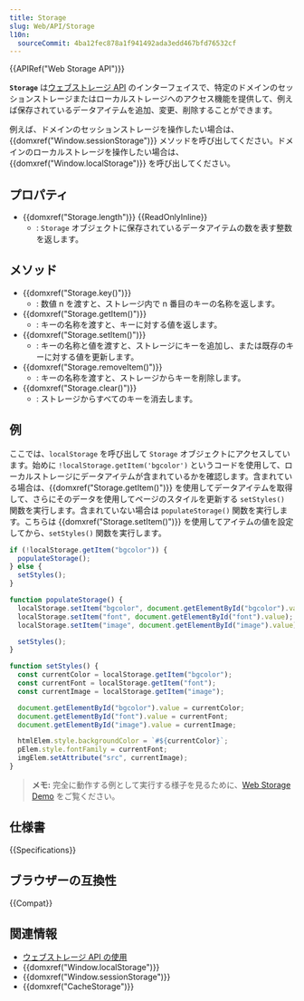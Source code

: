 ```yaml
---
title: Storage
slug: Web/API/Storage
l10n:
  sourceCommit: 4ba12fec878a1f941492ada3edd467bfd76532cf
---
```


{{APIRef("Web Storage API")}}

**`Storage`** は[ウェブストレージ API](/ja/docs/Web/API/Web_Storage_API) のインターフェイスで、特定のドメインのセッションストレージまたはローカルストレージへのアクセス機能を提供して、例えば保存されているデータアイテムを追加、変更、削除することができます。

例えば、ドメインのセッションストレージを操作したい場合は、{{domxref("Window.sessionStorage")}} メソッドを呼び出してください。ドメインのローカルストレージを操作したい場合は、{{domxref("Window.localStorage")}} を呼び出してください。

## プロパティ

- {{domxref("Storage.length")}} {{ReadOnlyInline}}
  - : `Storage` オブジェクトに保存されているデータアイテムの数を表す整数を返します。

## メソッド

- {{domxref("Storage.key()")}}
  - : 数値 n を渡すと、ストレージ内で n 番目のキーの名称を返します。
- {{domxref("Storage.getItem()")}}
  - : キーの名称を渡すと、キーに対する値を返します。
- {{domxref("Storage.setItem()")}}
  - : キーの名称と値を渡すと、ストレージにキーを追加し、または既存のキーに対する値を更新します。
- {{domxref("Storage.removeItem()")}}
  - : キーの名称を渡すと、ストレージからキーを削除します。
- {{domxref("Storage.clear()")}}
  - : ストレージからすべてのキーを消去します。

## 例

ここでは、`localStorage` を呼び出して `Storage` オブジェクトにアクセスしています。始めに `!localStorage.getItem('bgcolor')` というコードを使用して、ローカルストレージにデータアイテムが含まれているかを確認します。含まれている場合は、{{domxref("Storage.getItem()")}} を使用してデータアイテムを取得して、さらにそのデータを使用してページのスタイルを更新する `setStyles()` 関数を実行します。含まれていない場合は `populateStorage()` 関数を実行します。こちらは {{domxref("Storage.setItem()")}} を使用してアイテムの値を設定してから、`setStyles()` 関数を実行します。

```js
if (!localStorage.getItem("bgcolor")) {
  populateStorage();
} else {
  setStyles();
}

function populateStorage() {
  localStorage.setItem("bgcolor", document.getElementById("bgcolor").value);
  localStorage.setItem("font", document.getElementById("font").value);
  localStorage.setItem("image", document.getElementById("image").value);

  setStyles();
}

function setStyles() {
  const currentColor = localStorage.getItem("bgcolor");
  const currentFont = localStorage.getItem("font");
  const currentImage = localStorage.getItem("image");

  document.getElementById("bgcolor").value = currentColor;
  document.getElementById("font").value = currentFont;
  document.getElementById("image").value = currentImage;

  htmlElem.style.backgroundColor = `#${currentColor}`;
  pElem.style.fontFamily = currentFont;
  imgElem.setAttribute("src", currentImage);
}
```

> **メモ:** 完全に動作する例として実行する様子を見るために、[Web Storage Demo](https://mdn.github.io/dom-examples/web-storage/) をご覧ください。

## 仕様書

{{Specifications}}

## ブラウザーの互換性

{{Compat}}

## 関連情報

- [ウェブストレージ API の使用](/ja/docs/Web/API/Web_Storage_API/Using_the_Web_Storage_API)
- {{domxref("Window.localStorage")}}
- {{domxref("Window.sessionStorage")}}
- {{domxref("CacheStorage")}}
